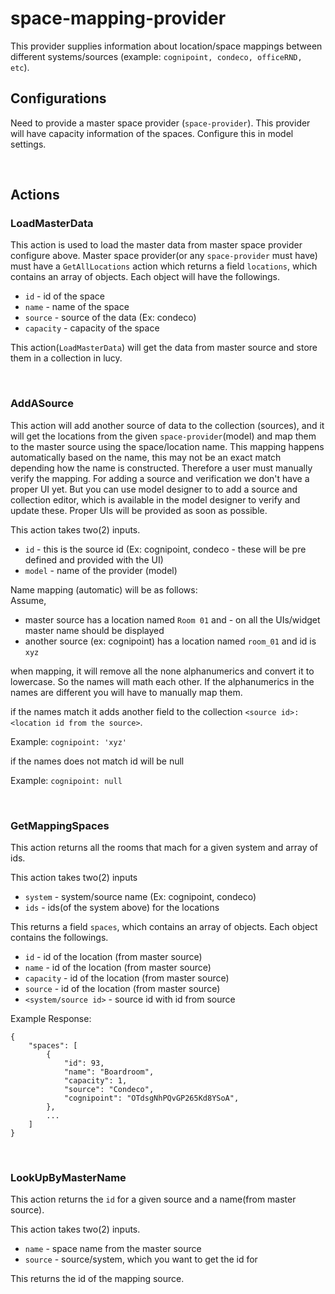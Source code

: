 # space-mapping-provider
This provider supplies information about location/space mappings between different systems/sources (example: `cognipoint, condeco, officeRND, etc`).

## Configurations 
Need to provide a master space provider (`space-provider`). This provider will have capacity information of the spaces. Configure this in model settings. 

<br>

## Actions 

### LoadMasterData
This action is used to load the master data from master space provider configure above. 
Master space provider(or any `space-provider` must have) must have a `GetAllLocations`   action which returns a  field `locations`, which contains an array of objects. Each object will have the followings. 

- `id` - id of the space 
- `name` - name of the space
- `source` - source of the data (Ex: condeco) 
- `capacity` - capacity of the space

This action(`LoadMasterData`) will get the data from master source and store them in a collection in lucy. 

<br> 

### AddASource
This action will add another source of data to the collection (sources), and it will get the locations from the given `space-provider`(model) and map them to the master source using the space/location name. This mapping happens automatically based on the name, this may not be an exact match depending how the name is constructed. Therefore a user must manually verify the mapping. For adding a source and verification we don't have a proper UI yet. But you can use model designer to to add a source and collection editor, which is available in the model designer to verify and update these. Proper UIs will be provided as soon as possible. 

This action takes two(2) inputs. 
- `id` - this is the source id (Ex: cognipoint, condeco - these will be pre defined and provided with the UI)
- `model` - name of the provider (model) 


Name mapping (automatic) will be as follows: <br>
Assume, 
- master source has a location named `Room 01` and - on all the UIs/widget master name should be displayed 
- another source (ex: cognipoint) has a location named `room_01` and id is `xyz`
  
when mapping, it will remove all the none alphanumerics and convert it to lowercase. So the names will math each other. If the alphanumerics in the names are different you will have to manually map them. 

if the names match it adds another field to the collection `<source id>: <location id from the source>`. 

Example: `cognipoint: 'xyz'`

if the names does not match id will be null 

Example: `cognipoint: null`

<br>

### GetMappingSpaces
This action returns all the rooms that mach for a given system and array of ids. 

This action takes two(2) inputs 
- `system` - system/source name (Ex: cognipoint, condeco)
- `ids` - ids(of the system above)  for the locations 

This returns a field `spaces`, which contains an array of objects. Each object contains the followings. 

- `id` - id of the location (from master source)
- `name` - id of the location (from master source)
- `capacity` - id of the location (from master source)
- `source` - id of the location (from master source)
- `<system/source id>` - source id with id from source 

Example Response: 

```
{
    "spaces": [
        {
            "id": 93,
            "name": "Boardroom",
            "capacity": 1,
            "source": "Condeco",
            "cognipoint": "OTdsgNhPQvGP265Kd8YSoA",
        },
        ...
    ]
}

```

<br>

### LookUpByMasterName
This action returns the `id` for a given source and a name(from master source).
 
This action takes two(2) inputs.
- `name` - space name from the master source 
- `source` - source/system, which you want to get the id for 

This returns the id of the mapping source. 






